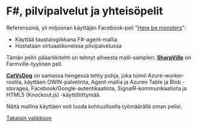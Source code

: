 # F#, pilvipalvelut ja yhteisöpelit #

Referenssinä, yli miljoonan käyttäjän Facebook-peli "[Here be monsters](https://www.facebook.com/HereBeMonstersGame)":

- Käyttää taustalogiikkana F#-agent-mallia
- Hostataan virtuaalikoneissa pilvipalvelussa

Tämän pelin pääarkkitehti on tehnyt aiheesta malli-samplen: [**SharpVille**](https://github.com/theburningmonk/SharpVille) on Farmville-tyylinen peli.

[**CatVsDog**](https://github.com/thorium/CatVsDog/) on samassa hengessä tehty pohja, joka toimii Azure-worker-roolila, käyttäen OWIN-palvelinta, Agent-mallia ja Azuren Table ja Blob -storagea, Facebook/Google-autentikaatiota, SignalR-kommunikaatiota ja HTML5 (Knockout.js) -käyttöliittymää.

Näitä mallina käyttäen voit luoda kohtuullisella työmäärällä oman pelisi.


[Takaisin valikkoon](../Readme.html)